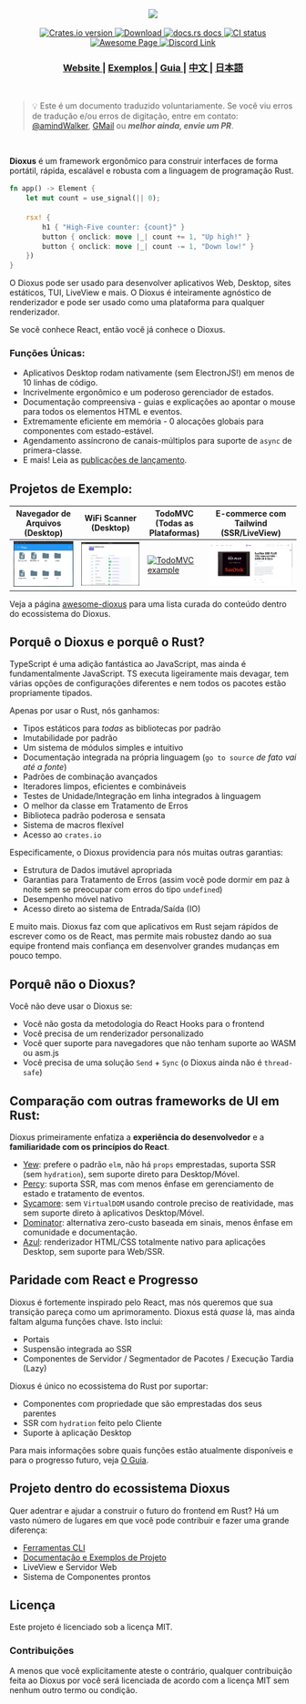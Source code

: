 <p align="center">
  <img src="../../notes/header.svg">
</p>

<div align="center">
  <!-- Crates version -->
  <a href="https://crates.io/crates/dioxus">
    <img src="https://img.shields.io/crates/v/dioxus.svg?style=flat-square"
    alt="Crates.io version" />
  </a>
  <!-- Downloads -->
  <a href="https://crates.io/crates/dioxus">
    <img src="https://img.shields.io/crates/d/dioxus.svg?style=flat-square"
      alt="Download" />
  </a>
  <!-- docs -->
  <a href="https://docs.rs/dioxus">
    <img src="https://img.shields.io/badge/docs-latest-blue.svg?style=flat-square"
      alt="docs.rs docs" />
  </a>
  <!-- CI -->
  <a href="https://github.com/jkelleyrtp/dioxus/actions">
    <img src="https://github.com/dioxuslabs/dioxus/actions/workflows/main.yml/badge.svg"
      alt="CI status" />
  </a>

  <!--Awesome -->
  <a href="https://github.com/dioxuslabs/awesome-dioxus">
    <img src="https://cdn.rawgit.com/sindresorhus/awesome/d7305f38d29fed78fa85652e3a63e154dd8e8829/media/badge.svg" alt="Awesome Page" />
  </a>
  <!-- Discord -->
  <a href="https://discord.gg/XgGxMSkvUM">
    <img src="https://img.shields.io/discord/899851952891002890.svg?logo=discord&style=flat-square" alt="Discord Link" />
  </a>
</div>

<div align="center">
  <h3>
    <a href="https://dioxuslabs.com"> Website </a>
    <span> | </span>
    <a href="https://github.com/DioxusLabs/example-projects"> Exemplos </a>
    <span> | </span>
    <a href="https://dioxuslabs.com/learn/0.7/"> Guia </a>
    <span> | </span>
    <a href="https://github.com/DioxusLabs/dioxus/blob/main/translations/zh-cn/README.md"> 中文 </a>
    <span> | </span>
    <a href="https://github.com/DioxusLabs/dioxus/blob/main/translations/ja-jp/README.md"> 日本語 </a>
  </h3>
</div>

<br/>

> 💡 Este é um documento traduzido voluntariamente. Se você viu erros de tradução e/ou erros de digitação, entre em contato: [@amindWalker](https://github.com/amindWalker), [GMail](bhrochamail@gmail.com) ou **_melhor ainda, envie um PR_**.

<br>

**Dioxus** é um framework ergonômico para construir interfaces de forma portátil, rápida, escalável e robusta com a linguagem de programação Rust.

```rust
fn app() -> Element {
    let mut count = use_signal(|| 0);

    rsx! {
        h1 { "High-Five counter: {count}" }
        button { onclick: move |_| count += 1, "Up high!" }
        button { onclick: move |_| count -= 1, "Down low!" }
    })
}
```

O Dioxus pode ser usado para desenvolver aplicativos Web, Desktop, sites estáticos, TUI, LiveView e mais. O Dioxus é inteiramente agnóstico de renderizador e pode ser usado como uma plataforma para qualquer renderizador.

Se você conhece React, então você já conhece o Dioxus.

### Funções Únicas:

- Aplicativos Desktop rodam nativamente (sem ElectronJS!) em menos de 10 linhas de código.
- Incrivelmente ergonômico e um poderoso gerenciador de estados.
- Documentação compreensiva - guias e explicações ao apontar o mouse para todos os elementos HTML e eventos.
- Extremamente eficiente em memória - 0 alocações globais para componentes com estado-estável.
- Agendamento assíncrono de canais-múltiplos para suporte de `async` de primera-classe.
- E mais! Leia as [publicações de lançamento](https://dioxuslabs.com/blog/introducing-dioxus/).

## Projetos de Exemplo:

| Navegador de Arquivos (Desktop)                                                                                                                                                                  | WiFi Scanner (Desktop)                                                                           | TodoMVC (Todas as Plataformas)                                                                                                                                          | E-commerce com Tailwind (SSR/LiveView)                                                                                                                                                   |
| ------------------------------------------------------------------------------------------------------------------------------------------------------------------------------------------------ | ------------------------------------------------------------------------------------------------ | ----------------------------------------------------------------------------------------------------------------------------------------------------------------------- | ---------------------------------------------------------------------------------------------------------------------------------------------------------------------------------------- |
| [![Explorador de Arquivos](https://github.com/DioxusLabs/example-projects/blob/master/file-explorer/assets/image.png)](https://github.com/DioxusLabs/example-projects/blob/master/file-explorer) | [![Wifi Scanner Demo](/examples/bluetooth-scanner/demo_small.png)](/examples/bluetooth-scanner/) | [![TodoMVC example](https://github.com/DioxusLabs/example-projects/raw/master/todomvc/example.png)](https://github.com/DioxusLabs/example-projects/blob/master/todomvc) | [![Exemplo de E-commerce](https://github.com/DioxusLabs/example-projects/raw/master/ecommerce-site/demo.png)](https://github.com/DioxusLabs/example-projects/blob/master/ecommerce-site) |

Veja a página [awesome-dioxus](https://github.com/DioxusLabs/awesome-dioxus) para uma lista curada do conteúdo dentro do ecossistema do Dioxus.

## Porquê o Dioxus e porquê o Rust?

TypeScript é uma adição fantástica ao JavaScript, mas ainda é fundamentalmente JavaScript. TS executa ligeiramente mais devagar, tem várias opções de configurações diferentes e nem todos os pacotes estão propriamente tipados.

Apenas por usar o Rust, nós ganhamos:

- Tipos estáticos para _todas_ as bibliotecas por padrão
- Imutabilidade por padrão
- Um sistema de módulos simples e intuitivo
- Documentação integrada na própria linguagem (`go to source` _de fato vai até a fonte_)
- Padrões de combinação avançados
- Iteradores limpos, eficientes e combináveis
- Testes de Unidade/Integração em linha integrados à linguagem
- O melhor da classe em Tratamento de Erros
- Biblioteca padrão poderosa e sensata
- Sistema de macros flexível
- Acesso ao `crates.io`

Especificamente, o Dioxus providencia para nós muitas outras garantias:

- Estrutura de Dados imutável apropriada
- Garantias para Tratamento de Erros (assim você pode dormir em paz à noite sem se preocupar com erros do tipo `undefined`)
- Desempenho móvel nativo
- Acesso direto ao sistema de Entrada/Saída (IO)

E muito mais. Dioxus faz com que aplicativos em Rust sejam rápidos de escrever como os de React, mas permite mais robustez dando ao sua equipe frontend mais confiança em desenvolver grandes mudanças em pouco tempo.

## Porquê não o Dioxus?

Você não deve usar o Dioxus se:

- Você não gosta da metodologia do React Hooks para o frontend
- Você precisa de um renderizador personalizado
- Você quer suporte para navegadores que não tenham suporte ao WASM ou asm.js
- Você precisa de uma solução `Send` + `Sync` (o Dioxus ainda não é `thread-safe`)

## Comparação com outras frameworks de UI em Rust:

Dioxus primeiramente enfatiza a **experiência do desenvolvedor** e a **familiaridade com os princípios do React**.

- [Yew](https://github.com/yewstack/yew): prefere o padrão `elm`, não há `props` emprestadas, suporta SSR (sem `hydration`), sem suporte direto para Desktop/Móvel.
- [Percy](https://github.com/chinedufn/percy): suporta SSR, mas com menos ênfase em gerenciamento de estado e tratamento de eventos.
- [Sycamore](https://github.com/sycamore-rs/sycamore): sem `VirtualDOM` usando controle preciso de reatividade, mas sem suporte direto à aplicativos Desktop/Móvel.
- [Dominator](https://github.com/Pauan/rust-dominator): alternativa zero-custo baseada em sinais, menos ênfase em comunidade e documentação.
- [Azul](https://azul.rs): renderizador HTML/CSS totalmente nativo para aplicações Desktop, sem suporte para Web/SSR.

## Paridade com React e Progresso

Dioxus é fortemente inspirado pelo React, mas nós queremos que sua transição pareça como um aprimoramento. Dioxus está _quase_ lá, mas ainda faltam alguma funções chave. Isto inclui:

- Portais
- Suspensão integrada ao SSR
- Componentes de Servidor / Segmentador de Pacotes / Execução Tardia (Lazy)

Dioxus é único no ecossistema do Rust por suportar:

- Componentes com propriedade que são emprestadas dos seus parentes
- SSR com `hydration` feito pelo Cliente
- Suporte à aplicação Desktop

Para mais informações sobre quais funções estão atualmente disponíveis e para o progresso futuro, veja [O Guia](https://dioxuslabs.com/learn/0.7/).

## Projeto dentro do ecossistema Dioxus

Quer adentrar e ajudar a construir o futuro do frontend em Rust? Há um vasto número de lugares em que você pode contribuir e fazer uma grande diferença:

- [Ferramentas CLI](https://github.com/dioxusLabs/dioxus/tree/main/packages/cli)
- [Documentação e Exemplos de Projeto](https://github.com/dioxusLabs/docsite)
- LiveView e Servidor Web
- Sistema de Componentes prontos

## Licença

Este projeto é licenciado sob a licença MIT.

[licença mit]: https://github.com/DioxusLabs/dioxus/blob/master/LICENSE-MIT

### Contribuições

A menos que você explicitamente ateste o contrário, qualquer contribuição feita ao Dioxus por você será licenciada de acordo com a licença MIT sem nenhum outro termo ou condição.
